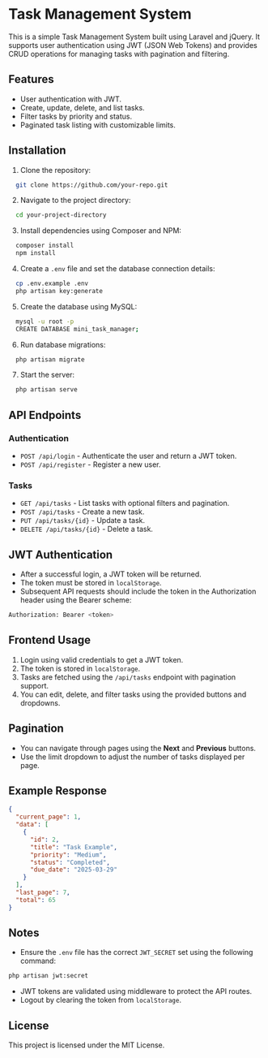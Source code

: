 # Task Management System

This is a simple Task Management System built using Laravel and jQuery. It supports user authentication using JWT (JSON Web Tokens) and provides CRUD operations for managing tasks with pagination and filtering.

## Features
- User authentication with JWT.
- Create, update, delete, and list tasks.
- Filter tasks by priority and status.
- Paginated task listing with customizable limits.

## Installation

1. Clone the repository:
```bash
  git clone https://github.com/your-repo.git
```

2. Navigate to the project directory:
```bash
  cd your-project-directory
```

3. Install dependencies using Composer and NPM:
```bash
  composer install
  npm install
```

4. Create a `.env` file and set the database connection details:
```bash
  cp .env.example .env
  php artisan key:generate
```

5. Create the database using MySQL:
```bash
  mysql -u root -p
  CREATE DATABASE mini_task_manager;
```

6. Run database migrations:
```bash
  php artisan migrate
```

7. Start the server:
```bash
  php artisan serve
```

## API Endpoints

### Authentication
- `POST /api/login` - Authenticate the user and return a JWT token.
- `POST /api/register` - Register a new user.

### Tasks
- `GET /api/tasks` - List tasks with optional filters and pagination.
- `POST /api/tasks` - Create a new task.
- `PUT /api/tasks/{id}` - Update a task.
- `DELETE /api/tasks/{id}` - Delete a task.

## JWT Authentication

- After a successful login, a JWT token will be returned.
- The token must be stored in `localStorage`.
- Subsequent API requests should include the token in the Authorization header using the Bearer scheme:
```bash
Authorization: Bearer <token>
```

## Frontend Usage

1. Login using valid credentials to get a JWT token.
2. The token is stored in `localStorage`.
3. Tasks are fetched using the `/api/tasks` endpoint with pagination support.
4. You can edit, delete, and filter tasks using the provided buttons and dropdowns.

## Pagination

- You can navigate through pages using the **Next** and **Previous** buttons.
- Use the limit dropdown to adjust the number of tasks displayed per page.

## Example Response
```json
{
  "current_page": 1,
  "data": [
    {
      "id": 2,
      "title": "Task Example",
      "priority": "Medium",
      "status": "Completed",
      "due_date": "2025-03-29"
    }
  ],
  "last_page": 7,
  "total": 65
}
```
## Notes
- Ensure the `.env` file has the correct `JWT_SECRET` set using the following command:
```bash
php artisan jwt:secret
```
- JWT tokens are validated using middleware to protect the API routes.
- Logout by clearing the token from `localStorage`.

## License
This project is licensed under the MIT License.
